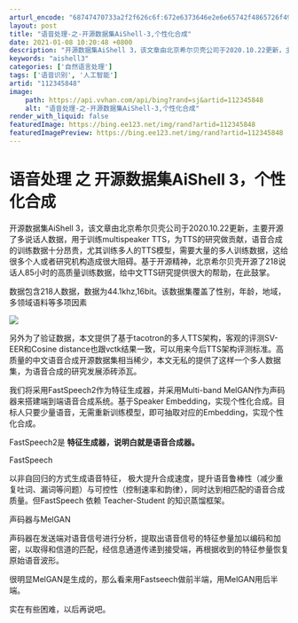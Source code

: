 ```yaml
---
arturl_encode: "68747470733a2f2f626c6f:672e6373646e2e6e65742f4865726f49735573656c6573732f:61727469636c652f64657461696c732f313132333435383438"
layout: post
title: "语音处理-之-开源数据集AiShell-3,个性化合成"
date: 2021-01-08 10:20:48 +0800
description: "开源数据集AiShell 3，该文章由北京希尔贝壳公司于2020.10.22更新，主要开源了多说话人"
keywords: "aishell3"
categories: ['自然语言处理']
tags: ['语音识别', '人工智能']
artid: "112345848"
image:
    path: https://api.vvhan.com/api/bing?rand=sj&artid=112345848
    alt: "语音处理-之-开源数据集AiShell-3,个性化合成"
render_with_liquid: false
featuredImage: https://bing.ee123.net/img/rand?artid=112345848
featuredImagePreview: https://bing.ee123.net/img/rand?artid=112345848
---
```


# 语音处理 之 开源数据集AiShell 3，个性化合成

开源数据集AiShell 3，该文章由北京希尔贝壳公司于2020.10.22更新，主要开源了多说话人数据，用于训练multispeaker TTS，为TTS的研究做贡献，语音合成的训练数据十分昂贵，尤其训练多人的TTS模型，需要大量的多人训练数据，这给很多个人或者研究机构造成很大阻碍。基于开源精神，北京希尔贝壳开源了218说话人85小时的高质量训练数据，给中文TTS研究提供很大的帮助，在此鼓掌。

数据包含218人数据，数据为44.1khz,16bit。该数据集覆盖了性别，年龄，地域，多领域语料等多项因素

![](https://i-blog.csdnimg.cn/blog_migrate/143ff3649cfa1ec61f3f5ef56a30683f.png)

另外为了验证数据，本文提供了基于tacotron的多人TTS架构，客观的评测SV-EER和Cosine distance也跟vctk结果一致，可以用来今后TTS架构评测标准。高质量的中文语音合成开源数据集相当稀少，本文无私的提供了这样一个多人数据集，为语音合成的研究发展添砖添瓦。

我们将采用FastSpeech2作为特征生成器，并采用Multi-band MelGAN作为声码器来搭建端到端语音合成系统。基于Speaker Embedding，实现个性化合成。目标人只要少量语音，无需重新训练模型，即可抽取对应的Embedding，实现个性化合成。

FastSpeech2是
**特征生成器，说明白就是语音合成器。**

FastSpeech

以非自回归的方式生成语音特征，
极大提升合成速度，提升语音鲁棒性（减少重复吐词、漏词等问题）与可控性（控制速率和韵律），同时达到相匹配的语音合成质量。但FastSpeech 依赖 Teacher-Student 的知识蒸馏框架。

声码器与MelGAN

声码器在发送端对语音信号进行分析，提取出语音信号的特征参量加以编码和加密，以取得和信道的匹配，经信息通道传递到接受端，再根据收到的特征参量恢复原始语音波形。

很明显MelGAN是生成的，那么看来用Fastseech做前半端，用MelGAN用后半端。

实在有些困难，以后再说吧。